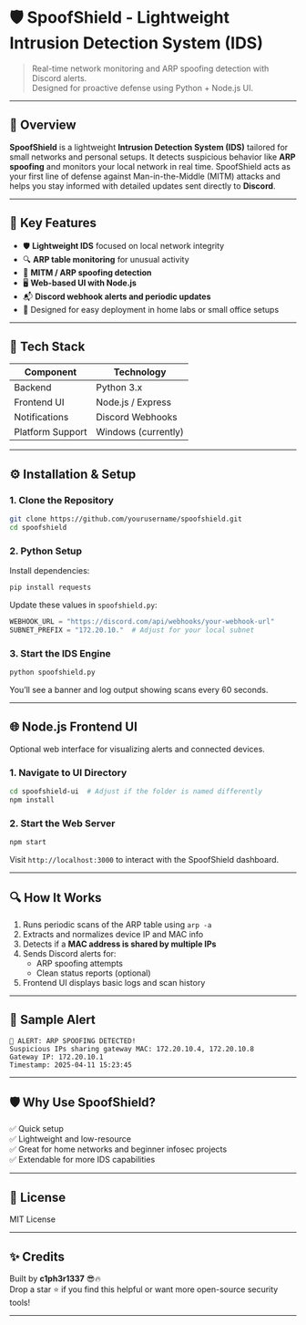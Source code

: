 # 🛡️ SpoofShield - Lightweight Intrusion Detection System (IDS)

> Real-time network monitoring and ARP spoofing detection with Discord alerts.  
> Designed for proactive defense using Python + Node.js UI.

---

## 📌 Overview

**SpoofShield** is a lightweight **Intrusion Detection System (IDS)** tailored for small networks and personal setups. It detects suspicious behavior like **ARP spoofing** and monitors your local network in real time. SpoofShield acts as your first line of defense against Man-in-the-Middle (MITM) attacks and helps you stay informed with detailed updates sent directly to **Discord**.

---

## 🎯 Key Features

- 🛡️ **Lightweight IDS** focused on local network integrity
- 🔍 **ARP table monitoring** for unusual activity
- 🚨 **MITM / ARP spoofing detection**
- 🖥️ **Web-based UI with Node.js**
- 📬 **Discord webhook alerts and periodic updates**
- 🧠 Designed for easy deployment in home labs or small office setups

---

## 🧰 Tech Stack

| Component   | Technology         |
|------------|--------------------|
| Backend     | Python 3.x         |
| Frontend UI | Node.js / Express  |
| Notifications | Discord Webhooks |
| Platform Support | Windows (currently) |

---

## ⚙️ Installation & Setup

### 1. Clone the Repository

```bash
git clone https://github.com/yourusername/spoofshield.git
cd spoofshield
```

### 2. Python Setup

Install dependencies:

```bash
pip install requests
```

Update these values in `spoofshield.py`:

```python
WEBHOOK_URL = "https://discord.com/api/webhooks/your-webhook-url"
SUBNET_PREFIX = "172.20.10."  # Adjust for your local subnet
```

### 3. Start the IDS Engine

```bash
python spoofshield.py
```

You’ll see a banner and log output showing scans every 60 seconds.

---

## 🌐 Node.js Frontend UI

Optional web interface for visualizing alerts and connected devices.

### 1. Navigate to UI Directory

```bash
cd spoofshield-ui  # Adjust if the folder is named differently
npm install
```

### 2. Start the Web Server

```bash
npm start
```

Visit `http://localhost:3000` to interact with the SpoofShield dashboard.

---

## 🔍 How It Works

1. Runs periodic scans of the ARP table using `arp -a`
2. Extracts and normalizes device IP and MAC info
3. Detects if a **MAC address is shared by multiple IPs**
4. Sends Discord alerts for:
   - ARP spoofing attempts
   - Clean status reports (optional)
5. Frontend UI displays basic logs and scan history

---

## 📡 Sample Alert

```
🚨 ALERT: ARP SPOOFING DETECTED!
Suspicious IPs sharing gateway MAC: 172.20.10.4, 172.20.10.8
Gateway IP: 172.20.10.1
Timestamp: 2025-04-11 15:23:45
```

---

## 🛡️ Why Use SpoofShield?

✅ Quick setup  
✅ Lightweight and low-resource  
✅ Great for home networks and beginner infosec projects  
✅ Extendable for more IDS capabilities

---

## 📜 License

MIT License

---

## ✨ Credits

Built by **c1ph3r1337** 😎🔥  
Drop a star ⭐ if you find this helpful or want more open-source security tools!

---
